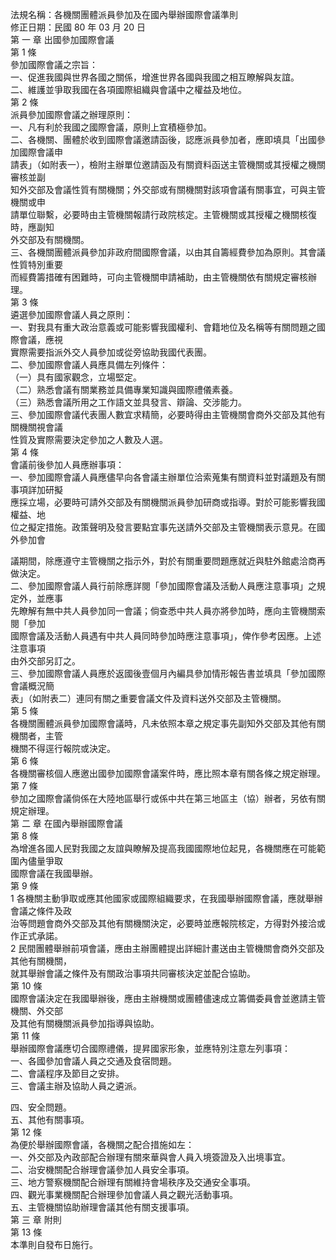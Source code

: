 法規名稱：各機關團體派員參加及在國內舉辦國際會議準則  
修正日期：民國 80 年 03 月 20 日  
第 一 章 出國參加國際會議  
第 1 條  
參加國際會議之宗旨：  
一、促進我國與世界各國之關係，增進世界各國與我國之相互瞭解與友誼。  
二、維護並爭取我國在各項國際組織與會議中之權益及地位。  
第 2 條  
派員參加國際會議之辦理原則：  
一、凡有利於我國之國際會議，原則上宜積極參加。  
二、各機關、團體於收到國際會議邀請函後，認應派員參加者，應即填具「出國參加國際會議申  
請表」（如附表一），檢附主辦單位邀請函及有關資料函送主管機關或其授權之機關審核並副  
知外交部及會議性質有關機關；外交部或有關機關對該項會議有關事宜，可與主管機關或申  
請單位聯繫，必要時由主管機關報請行政院核定。主管機關或其授權之機關核復時，應副知  
外交部及有關機關。  
三、各機關團體派員參加非政府間國際會議，以由其自籌經費參加為原則。其會議性質特別重要  
而經費籌措確有困難時，可向主管機關申請補助，由主管機關依有關規定審核辦理。  
第 3 條  
遴選參加國際會議人員之原則：  
一、對我具有重大政治意義或可能影響我國權利、會籍地位及名稱等有關問題之國際會議，應視  
實際需要指派外交人員參加或從旁協助我國代表團。  
二、參加國際會議人員應具備左列條件：  
（一）具有國家觀念，立場堅定。  
（二）熟悉會議有關業務並具備專業知識與國際禮儀素養。  
（三）熟悉會議所用之工作語文並具發言、辯論、交涉能力。  
三、參加國際會議代表團人數宜求精簡，必要時得由主管機關會商外交部及其他有關機關視會議  
性質及實際需要決定參加之人數及人選。  
第 4 條  
會議前後參加人員應辦事項：  
一、參加國際會議人員應儘早向各會議主辦單位洽索蒐集有關資料並對議題及有關事項詳加研擬  
應採立場，必要時可請外交部及有關機關派員參加研商或指導。對於可能影響我國權益、地  
位之擬定措施。政策聲明及發言要點宜事先送請外交部及主管機關表示意見。在國外參加會  


議期間，除應遵守主管機關之指示外，對於有關重要問題應就近與駐外館處洽商再做決定。  
二、參加國際會議人員行前除應詳閱「參加國際會議及活動人員應注意事項」之規定外，並應事  
先瞭解有無中共人員參加同一會議；倘查悉中共人員亦將參加時，應向主管機關索閱「參加  
國際會議及活動人員遇有中共人員同時參加時應注意事項」，俾作參考因應。上述注意事項  
由外交部另訂之。  
三、參加國際會議人員應於返國後壹個月內編具參加情形報告書並填具「參加國際會議概況簡  
表」（如附表二）連同有關之重要會議文件及資料送外交部及主管機關。  
第 5 條  
各機關團體派員參加國際會議時，凡未依照本章之規定事先副知外交部及其他有關機關者，主管  
機關不得逕行報院或決定。  
第 6 條  
各機關審核個人應邀出國參加國際會議案件時，應比照本章有關各條之規定辦理。  
第 7 條  
參加之國際會議倘係在大陸地區舉行或係中共在第三地區主（協）辦者，另依有關規定辦理。  
第 二 章 在國內舉辦國際會議  
第 8 條  
為增進各國人民對我國之友誼與瞭解及提高我國國際地位起見，各機關應在可能範圍內儘量爭取  
國際會議在我國舉辦。  
第 9 條  
1 各機關主動爭取或應其他國家或國際組織要求，在我國舉辦國際會議，應就舉辦會議之條件及政  
治等問題會商外交部及其他有關機關決定，必要時並應報院核定，方得對外接洽或作正式承諾。  
2 民間團體舉辦前項會議，應由主辦團體提出詳細計畫送由主管機關會商外交部及其他有關機關，  
就其舉辦會議之條件及有關政治事項共同審核決定並配合協助。  
第 10 條  
國際會議決定在我國舉辦後，應由主辦機關或團體儘速成立籌備委員會並邀請主管機關、外交部  
及其他有關機關派員參加指導與協助。  
第 11 條  
舉辦國際會議應切合國際禮儀，提昇國家形象，並應特別注意左列事項：  
一、各國參加會議人員之交通及食宿問題。  
二、會議程序及節目之安排。  
三、會議主辦及協助人員之遴派。  


四、安全問題。  
五、其他有關事項。  
第 12 條  
為便於舉辦國際會議，各機關之配合措施如左：  
一、外交部及內政部配合辦理有關來華與會人員入境簽證及入出境事宜。  
二、治安機關配合辦理會議參加人員安全事項。  
三、地方警察機關配合辦理有關維持會場秩序及交通安全事項。  
四、觀光事業機關配合辦理參加會議人員之觀光活動事項。  
五、主管機關協助辦理會議其他有關支援事項。  
第 三 章 附則  
第 13 條  
本準則自發布日施行。  


